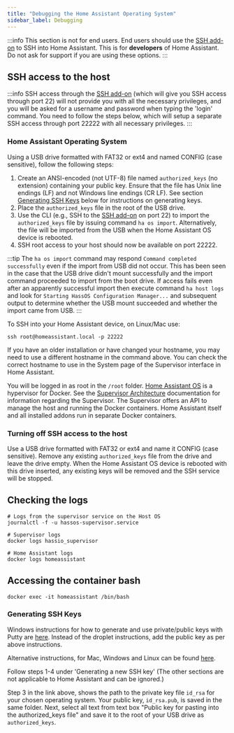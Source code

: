 ```yaml
---
title: "Debugging the Home Assistant Operating System"
sidebar_label: Debugging
---
```


:::info
This section is not for end users. End users should use the [SSH add-on] to SSH into Home Assistant. This is for **developers** of Home Assistant. Do not ask for support if you are using these options.
:::

[SSH add-on]: https://github.com/home-assistant/hassio-addons/tree/master/ssh

## SSH access to the host

:::info
SSH access through the [SSH add-on] (which will give you SSH access through port 22) will not provide you with all the necessary privileges, and you will be asked for a username and password when typing the 'login' command. You need to follow the steps below, which will setup a separate SSH access through port 22222 with all necessary privileges.
:::

### Home Assistant Operating System

Using a USB drive formatted with FAT32 or ext4 and named CONFIG (case sensitive), follow the following steps:

1. Create an ANSI-encoded (not UTF-8) file named `authorized_keys` (no extension) containing your public key. Ensure that the file has Unix line endings (LF) and not Windows line endings (CR LF). See section [Generating SSH Keys](#generating-ssh-keys) below for instructions on generating keys.
1. Place the `authorized_keys` file in the root of the USB drive.
1. Use the CLI (e.g., SSH to the [SSH add-on] on port 22) to import the `authorized_keys` file by issuing command `ha os import`. Alternatively, the file will be imported from the USB when the Home Assistant OS device is rebooted.
1. SSH root access to your host should now be available on port 22222.

:::tip
The `ha os import` command may respond `Command completed successfully` even if the import from USB did not occur. This has been seen in the case that the USB drive didn't mount successfully and the import command proceeded to import from the boot drive. If access fails even after an apparently successful import then execute command `ha host logs` and look for `Starting HassOS Configuration Manager...` and subsequent output to determine whether the USB mount succeeded and whether the import came from USB.
:::

To SSH into your Home Assistant device, on Linux/Mac use:

```shell
ssh root@homeassistant.local -p 22222
```

If you have an older installation or have changed your hostname, you may need to use a different hostname in the command above. You can check the correct hostname to use in the System page of the Supervisor interface in Home Assistant.

You will be logged in as root in the ```/root``` folder. [Home Assistant OS] is a hypervisor for Docker. See the [Supervisor Architecture] documentation for information regarding the Supervisor. The Supervisor offers an API to manage the host and running the Docker containers. Home Assistant itself and all installed addons run in separate Docker containers.

[CLI tasks]: https://www.home-assistant.io/hassio/commandline/
[Home Assistant OS]: https://github.com/home-assistant/operating-system
[Supervisor Architecture]: /architecture_index.md

### Turning off SSH access to the host

Use a USB drive formatted with FAT32 or ext4 and name it CONFIG (case sensitive). Remove any existing `authorized_keys` file from the drive and leave the drive empty. When the Home Assistant OS device is rebooted with this drive inserted, any existing keys will be removed and the SSH service will be stopped.

## Checking the logs

```shell
# Logs from the supervisor service on the Host OS
journalctl -f -u hassos-supervisor.service

# Supervisor logs
docker logs hassio_supervisor

# Home Assistant logs
docker logs homeassistant
```

## Accessing the container bash

```shell
docker exec -it homeassistant /bin/bash
```

[windows-keys]: https://www.digitalocean.com/community/tutorials/how-to-use-ssh-keys-with-putty-on-digitalocean-droplets-windows-users

### Generating SSH Keys

Windows instructions for how to generate and use private/public keys with Putty are [here][windows-keys]. Instead of the droplet instructions, add the public key as per above instructions.

Alternative instructions, for Mac, Windows and Linux can be found [here](https://help.github.com/articles/generating-a-new-ssh-key-and-adding-it-to-the-ssh-agent/#platform-mac).

Follow steps 1-4 under 'Generating a new SSH key' (The other sections are not applicable to Home Assistant and can be ignored.)

Step 3 in the link above, shows the path to the private key file `id_rsa` for your chosen operating system. Your public key, `id_rsa.pub`, is saved in the same folder. Next, select all text from text box "Public key for pasting into the authorized_keys file" and save it to the root of your USB drive as `authorized_keys`.
